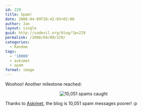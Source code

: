 ```yaml
---
id: 229
title: Spam!
date: 2008-04-09T20:42:03+02:00
author: Jan
layout: single
guid: http://sadevil.org/blog/?p=229
permalink: /2008/04/09/229/
categories:
  - Random
tags:
  - '10000'
  - askimet
  - spam
format: image
---
```

Woohoo! Another milestone reached:

<center>
  <img src="https://kcore.org/wp-content/uploads/2008/02/Picture_2_001.png" alt="10,051 spams caught" />
</center>

Thanks to <a href="http://www.askimet.com" target="_blank">Askimet</a>, the blog is 10,051 spam messages poorer! :p
